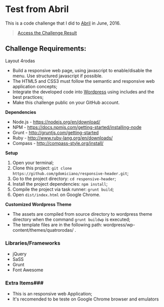 # Test from Abril #
This is a code challenge that I did to [Abril](http://grupoabril.com.br/pt/) in June, 2016.

> [Access the Challenge Result](https://gdomiciano.github.io/responsive-header/dist/)



## Challenge Requirements: ##
Layout 4rodas 

 - Build a responsive web page, using javascript to enable/disable the menu. Use structured javascript if possible.
 - The HTML5 and CSS3 must follow the semantic and responsive web application concepts;
 - Integrate the developed code into [Wordpress](https://wordpress.org/download/) using includes and the best practices;
 - Make this challenge public on your GitHub account.

**Dependencies**
* Node.js - https://nodejs.org/en/download/
* NPM - https://docs.npmjs.com/getting-started/installing-node
* Grunt - http://gruntjs.com/getting-started
* Ruby - http://www.ruby-lang.org/en/downloads/
* Compass - http://compass-style.org/install/
	
**Setup**
1. Open your terminal;
1. Clone this project: `git clone https://github.com/gdomiciano/responsive-header.git`;
1. Go to the project directory: `cd responsive-header`;
1. Install the project dependencies: `npm install`;
1. Compile the project via task runner: `grunt build`;
1. Open `dist/index.html` on Google Chrome.
	
**Customized Wordpress Theme**
* The assets are compiled from source directory to wordpress theme directory when the command `grunt buildwp` is executed;
* The template files are in the following path: wordpress/wp-content/themes/quatrorodas/ .

### Libraries/Frameworks ###

* jQuery
* SaSS
* Grunt
* Font Awesome

### Extra Items###

* This is an responsive web Application;
* It's recomended to be teste on Google Chrome browser and emulators 
